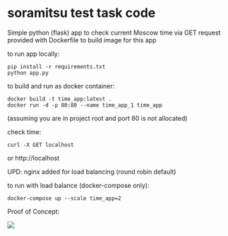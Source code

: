 # soramitsu test task code

Simple python (flask) app to check current Moscow time via GET request
provided with Dockerfile to build image for this app

to run app locally:
```shell
pip install -r requirements.txt
python app.py
```

to build and run as docker container:
```shell
docker build -t time_app:latest .
docker run -d -p 80:80 --name time_app_1 time_app
```
(assuming you are in project root and port 80 is not allocated)

check time:
```
curl -X GET localhost
```
or
http://localhost


UPD: nginx added for load balancing (round robin default)

to run with load balance (docker-compose only):
```shell
docker-compose up --scale time_app=2
```
Proof of Concept:

![](https://i.imgur.com/cFlFYmM.png)
